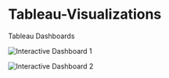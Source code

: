 # Tableau-Visualizations
Tableau Dashboards


![Interactive Dashboard 1](https://user-images.githubusercontent.com/62606459/189588901-c79d80cc-0eba-4ae6-bad4-f81677a488df.png)


![Interactive Dashboard 2](https://user-images.githubusercontent.com/62606459/189588845-de64c68b-40f4-4334-acb4-2f87f2cb8773.png)
